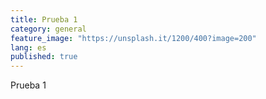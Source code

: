 ```yaml
---
title: Prueba 1
category: general
feature_image: "https://unsplash.it/1200/400?image=200"
lang: es
published: true
---
```


Prueba 1

